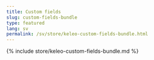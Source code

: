```yaml
---
title: Custom fields
slug: custom-fields-bundle
type: featured
lang: sv
permalink: /sv/store/keleo-custom-fields-bundle.html
---
```


{% include store/keleo-custom-fields-bundle.md %}
